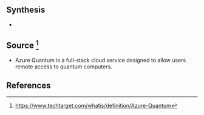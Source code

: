 ## Synthesis
- 
## Source [^1]
- Azure Quantum is a full-stack cloud service designed to allow users remote access to quantum computers.
## References

[^1]: https://www.techtarget.com/whatis/definition/Azure-Quantum